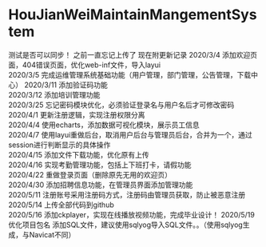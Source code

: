 # HouJianWeiMaintainMangementSystem
测试是否可以同步！
之前一直忘记上传了  现在附更新记录 
2020/3/4 添加欢迎页面，404错误页面，优化web-inf文件，导入layui  
2020/3/5 完成运维管理系统基础功能（用户管理，部门管理，公告管理，下载中心）
2020/3/11 添加验证码功能  
2020/3/12 添加培训管理功能  
2020/3/25 忘记密码模块优化，必须验证登录名与用户名后才可修改密码  
2020/4/1 更新注册逻辑，实现注册权限分离  
2020/4/4 使用echarts，添加数据可视化模块，展示员工信息  
2020/4/7 使用layui重做后台，取消用户后台与管理员后台，合并为一个，通过session进行判断显示的具体操作   
2020/4/15 添加文件下载功能，优化原有上传  
2020/4/16 实现考勤管理功能，包括上下班打卡，请假功能  
2020/4/22 重做登录页面（删除原先无用的欢迎页）    
2020/4/30 添加招聘信息功能，在管理员界面添加管理功能  
2020/5/11 注册账号采用注册码方式，注册码由管理员获取，防止被恶意注册  
2020/5/14 上传全部代码到github  
2020/5/16 添加ckplayer，实现在线播放视频功能，完成毕业设计！
2020/5/19 优化项目包名 添加SQL文件，建议使用sqlyog导入SQL文件。。（使用sqlyog生成，与Navicat不同）
